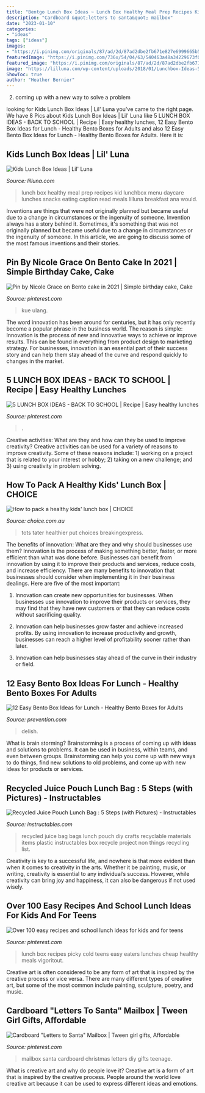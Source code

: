 ```yaml
---
title: "Bentgo Lunch Box Ideas ~ Lunch Box Healthy Meal Prep Recipes Kid Lunchbox Menu Daycare Lunches Snacks Eating Caption Read Meals Lilluna Breakfast Ana Would"
description: "Cardboard &quot;letters to santa&quot; mailbox"
date: "2023-01-10"
categories:
- "ideas"
tags: ["ideas"]
images:
- "https://i.pinimg.com/originals/87/ad/2d/87ad2dbe2fb671e827e6999665b55e1c.jpg"
featuredImage: "https://i.pinimg.com/736x/54/04/63/540463a48a34229673f0552d3181135d--santa-mailbox-cardboard-letters.jpg"
featured_image: "https://i.pinimg.com/originals/87/ad/2d/87ad2dbe2fb671e827e6999665b55e1c.jpg"
image: "https://lilluna.com/wp-content/uploads/2018/01/Lunchbox-Ideas-5.jpg"
ShowToc: true
author: "Heather Bernier"
---
```



2. coming up with a new way to solve a problem 

	

		
looking for Kids Lunch Box Ideas | Lil&#039; Luna you've came to the right page. We have 8 Pics about Kids Lunch Box Ideas | Lil&#039; Luna like 5 LUNCH BOX IDEAS - BACK TO SCHOOL | Recipe | Easy healthy lunches, 12 Easy Bento Box Ideas for Lunch - Healthy Bento Boxes for Adults and also 12 Easy Bento Box Ideas for Lunch - Healthy Bento Boxes for Adults. Here it is:
		
    
## Kids Lunch Box Ideas | Lil&#039; Luna

<img loading=lazy src="https://lilluna.com/wp-content/uploads/2018/01/Lunchbox-Ideas-5.jpg" onerror="this.onerror=null;this.src='https://tse1.mm.bing.net/th?id=OIP.m8BgsezCHxmgVWWh3qdHuwHaLH&amp;pid=15.1';" alt="Kids Lunch Box Ideas | Lil&#039; Luna">

_Source: lilluna.com_

>lunch box healthy meal prep recipes kid lunchbox menu daycare lunches snacks eating caption read meals lilluna breakfast ana would. 

	

Inventions are things that were not originally planned but became useful due to a change in circumstances or the ingenuity of someone.
Invention always has a story behind it. Sometimes, it's something that was not originally planned but became useful due to a change in circumstances or the ingenuity of someone. In this article, we are going to discuss some of the most famous inventions and their stories.

    
## Pin By Nicole Grace On Bento Cake In 2021 | Simple Birthday Cake, Cake

<img loading=lazy src="https://i.pinimg.com/736x/3c/bc/0b/3cbc0b48b4b6f3aa0730c943010be79a.jpg" onerror="this.onerror=null;this.src='https://tse1.mm.bing.net/th?id=OIP.Mx95AdE4tZFa4u3UaFvihwHaKN&amp;pid=15.1';" alt="Pin by Nicole Grace on Bento cake in 2021 | Simple birthday cake, Cake">

_Source: pinterest.com_

>kue ulang. 

	

The word innovation has been around for centuries, but it has only recently become a popular phrase in the business world. The reason is simple: Innovation is the process of new and innovative ways to achieve or improve results. This can be found in everything from product design to marketing strategy. For businesses, innovation is an essential part of their success story and can help them stay ahead of the curve and respond quickly to changes in the market.

    
## 5 LUNCH BOX IDEAS - BACK TO SCHOOL | Recipe | Easy Healthy Lunches

<img loading=lazy src="https://i.pinimg.com/originals/87/ad/2d/87ad2dbe2fb671e827e6999665b55e1c.jpg" onerror="this.onerror=null;this.src='https://tse4.mm.bing.net/th?id=OIP.5PMfAvZDy8rH4aGOxHKpyAHaMW&amp;pid=15.1';" alt="5 LUNCH BOX IDEAS - BACK TO SCHOOL | Recipe | Easy healthy lunches">

_Source: pinterest.com_

>. 

	

Creative activities: What are they and how can they be used to improve creativity?
Creative activities can be used for a variety of reasons to improve creativity. Some of these reasons include: 1) working on a project that is related to your interest or hobby; 2) taking on a new challenge; and 3) using creativity in problem solving.

    
## How To Pack A Healthy Kids&#039; Lunch Box | CHOICE

<img loading=lazy src="https://img.choice.com.au/-/media/af75f522ed28400883b9151fb51833d2.ashx" onerror="this.onerror=null;this.src='https://tse2.mm.bing.net/th?id=OIP.YiTl5nuvZCuuNpuxvTUTEQHaEK&amp;pid=15.1';" alt="How to pack a healthy kids&#039; lunch box | CHOICE">

_Source: choice.com.au_

>tots tater healthier put choices breakingexpress. 

	

The benefits of innovation: What are they and why should businesses use them?
Innovation is the process of making something better, faster, or more efficient than what was done before. Businesses can benefit from innovation by using it to improve their products and services, reduce costs, and increase efficiency. There are many benefits to innovation that businesses should consider when implementing it in their business dealings. Here are five of the most important: 
1. Innovation can create new opportunities for businesses. When businesses use innovation to improve their products or services, they may find that they have new customers or that they can reduce costs without sacrificing quality. 

2. Innovation can help businesses grow faster and achieve increased profits. By using innovation to increase productivity and growth, businesses can reach a higher level of profitability sooner rather than later. 

3. Innovation can help businesses stay ahead of the curve in their industry or field.

    
## 12 Easy Bento Box Ideas For Lunch - Healthy Bento Boxes For Adults

<img loading=lazy src="https://hips.hearstapps.com/hmg-prod.s3.amazonaws.com/images/screen-shot-2018-12-19-at-2-41-53-pm-1545248541.png?crop=0.355xw:1.00xh;0.345xw,0&amp;resize=480:*" onerror="this.onerror=null;this.src='https://tse1.mm.bing.net/th?id=OIP.0ofQ2ONUir1jXRtHcfv4WAHaLH&amp;pid=15.1';" alt="12 Easy Bento Box Ideas for Lunch - Healthy Bento Boxes for Adults">

_Source: prevention.com_

>delish. 

	

What is brain storming?
Brainstorming is a process of coming up with ideas and solutions to problems. It can be used in business, within teams, and even between groups. Brainstorming can help you come up with new ways to do things, find new solutions to old problems, and come up with new ideas for products or services.

    
## Recycled Juice Pouch Lunch Bag : 5 Steps (with Pictures) - Instructables

<img loading=lazy src="https://cdn.instructables.com/ORIG/FCG/4IZG/FYIZ48CI/FCG4IZGFYIZ48CI.jpg?width=2100" onerror="this.onerror=null;this.src='https://tse2.mm.bing.net/th?id=OIP.FDQACW-KJ3Qpp8-oFRFLfgHaE7&amp;pid=15.1';" alt="Recycled Juice Pouch Lunch Bag : 5 Steps (with Pictures) - Instructables">

_Source: instructables.com_

>recycled juice bag bags lunch pouch diy crafts recyclable materials items plastic instructables box recycle project non things recycling list. 

	

Creativity is key to a successful life, and nowhere is that more evident than when it comes to creativity in the arts. Whether it be painting, music, or writing, creativity is essential to any individual’s success. However, while creativity can bring joy and happiness, it can also be dangerous if not used wisely.

    
## Over 100 Easy Recipes And School Lunch Ideas For Kids And For Teens

<img loading=lazy src="https://i.pinimg.com/736x/23/ad/a3/23ada35e9a434402124c7208410b1978.jpg" onerror="this.onerror=null;this.src='https://tse3.mm.bing.net/th?id=OIP.9YBF7-KTyZtccGS8ZEns-gHaSh&amp;pid=15.1';" alt="Over 100 easy recipes and school lunch ideas for kids and for teens">

_Source: pinterest.com_

>lunch box recipes picky cold teens easy eaters lunches cheap healthy meals vigoritout. 

	

Creative art is often considered to be any form of art that is inspired by the creative process or vice versa. There are many different types of creative art, but some of the most common include painting, sculpture, poetry, and music.

    
## Cardboard &quot;Letters To Santa&quot; Mailbox | Tween Girl Gifts, Affordable

<img loading=lazy src="https://i.pinimg.com/736x/54/04/63/540463a48a34229673f0552d3181135d--santa-mailbox-cardboard-letters.jpg" onerror="this.onerror=null;this.src='https://tse3.mm.bing.net/th?id=OIP.mFUJcdR2eqvo1_QCbozqggHaJ3&amp;pid=15.1';" alt="Cardboard &quot;Letters to Santa&quot; Mailbox | Tween girl gifts, Affordable">

_Source: pinterest.com_

>mailbox santa cardboard christmas letters diy gifts teenage. 

	

What is creative art and why do people love it?
Creative art is a form of art that is inspired by the creative process. People around the world love creative art because it can be used to express different ideas and emotions.

